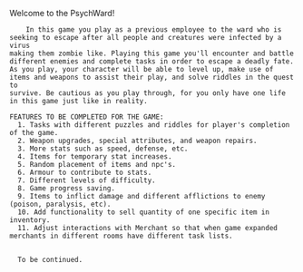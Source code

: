 Welcome to the PsychWard!

        In this game you play as a previous employee to the ward who is seeking to escape after all people and creatures were infected by a virus 
    making them zombie like. Playing this game you'll encounter and battle different enemies and complete tasks in order to escape a deadly fate. 
    As you play, your character will be able to level up, make use of items and weapons to assist their play, and solve riddles in the quest to 
    survive. Be cautious as you play through, for you only have one life in this game just like in reality. 
    
    FEATURES TO BE COMPLETED FOR THE GAME:
      1. Tasks with different puzzles and riddles for player's completion of the game. 
      2. Weapon upgrades, special attributes, and weapon repairs. 
      3. More stats such as speed, defense, etc. 
      4. Items for temporary stat increases. 
      5. Random placement of items and npc's. 
      6. Armour to contribute to stats. 
      7. Different levels of difficulty. 
      8. Game progress saving. 
      9. Items to inflict damage and different afflictions to enemy (poison, paralysis, etc). 
      10. Add functionality to sell quantity of one specific item in inventory.  
      11. Adjust interactions with Merchant so that when game expanded merchants in different rooms have different task lists. 
      
      
      To be continued. 
